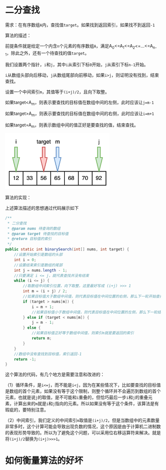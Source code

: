 # 二分查找

需求：在有序数组`A`内，查找值`target`。如果找到返回索引，如果找不到返回`-1`

算法的描述：

前提条件就是给定一个内含`n`个元素的有序数组`A`，满足A<sub>0</sub><=A<sub>1</sub><=A<sub>2</sub><=...<=A<sub>n-1</sub>，除此之外，还有一个待查找的值`target`。

我们设置两个指针，`i`和`j`，其中`i`从索引下标`0`开始，`j`从索引下标`n-1`开始。

`i`从数组头部向后移动，`j`从数组尾部向前移动，如果`i>j`，则证明没有找到，结束查找。

设置一个中间索引`m`，其值等于`(i+j)/2`，且向下取整。

如果target<A<sub>m</sub>，则表示要查找的目标值在数组中间的左侧，此时应该让`j=m-1`

如果target>A<sub>m</sub>，则表示要查找的目标值在数组中间的右侧，此时应该让`i=m+1`

如果target=A<sub>m</sub>，则表示数组中间的值正好是要查找的值，结束查找。

![img.png](img/img.png)

算法的实现：

上述算法描述的思想通过代码展示如下

```java
/**
 * 二分查找
 * @param nums 待查询的数组
 * @param target 待查找的目标值
 * @return 目标值的索引
 */
public static int binarySearch(int[] nums, int target) {
    //设置开始索引是数组的头部
    int i = 0;
    //设置结束索引是数组的尾部
    int j = nums.length - 1;
    //只要满足 i <= j，就代表查找并没有结束
    while (i <= j) {
        //取数组中间索引位置，向下取整，这里最好写成 (i+j) >>> 1
        int m = (i + j) / 2;
        //如果目标值大于数组中间值，则代表目标值在中间位置的右侧，那么下一轮开始查找的位置应该从 m + 1 开始
        if (target > nums[m]) {
            i = m + 1;
            //如果目标值小于数组中间值，则代表目标值在中间位置的左侧，那么下一轮结束查找的位置应该截止到 m - 1
        } else if (target < nums[m]) {
            j = m - 1;
        } else {
            //如果目标值正好等于数组中间值，则索引m就是要返回的索引
            return m;
        }
    }
    //数组中没有查找到目标值，索引返回-1
    return -1;
}
```

这个算法的代码，有几个地方是需要注意和改进的：

（1）循环条件，是`i<=j`，而不能是`i<j`，因为在某些情况下，比如要查找的目标值是数组的首个元素，如果没有等于这个限制，则整个循环并不会遍历到数组的首个元素，也就是说`j`的取值，是不可能和`i`重叠的，但恰巧最后一步`i`和`j`的重叠元素，计算出来的`m`就是`i`和`j`指向的元素。所以如果没有等于这个条件，该算法是有瑕疵的，要特别注意。

（2）中间索引，我们定义的中间索引`m`取值是`(i+j)/2`，但是当数组中的元素数量非常多时，这个计算可能会导致出现负数的情况，这个原因是由于计算机二进制数的表现形势导致的。所以为了避免这个问题，可以采用位右移运算符来解决。就是将`(i+j)/2`替换为`(i+j)>>>1`。

# 如何衡量算法的好坏




